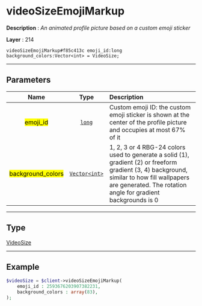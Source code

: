 # videoSizeEmojiMarkup

**Description** : *An animated profile picture based on a custom emoji sticker*

**Layer** : 214

```tl
videoSizeEmojiMarkup#f85c413c emoji_id:long background_colors:Vector<int> = VideoSize;
```

---

## Parameters

| Name | Type | Description |
| :---: | :---: | :--- |
| <mark>emoji_id</mark> | [`long`](type/long) | Custom emoji ID: the custom emoji sticker is shown at the center of the profile picture and occupies at most 67% of it |
| <mark>background_colors</mark> | [`Vector<int>`](type/int) | 1, 2, 3 or 4 RBG-24 colors used to generate a solid (1), gradient (2) or freeform gradient (3, 4) background, similar to how fill wallpapers are generated. The rotation angle for gradient backgrounds is 0 |

---

## Type

[VideoSize](type/VideoSize)

---

## Example

```php
$videoSize = $client->videoSizeEmojiMarkup(
	emoji_id : 2593676203907382231,
	background_colors : array(83),
);
```